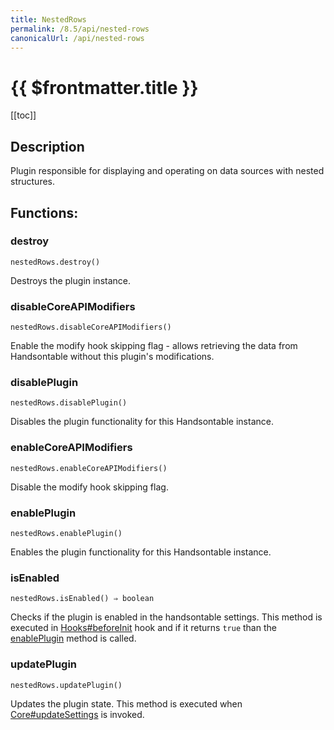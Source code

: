 ```yaml
---
title: NestedRows
permalink: /8.5/api/nested-rows
canonicalUrl: /api/nested-rows
---
```


# {{ $frontmatter.title }}

[[toc]]

## Description


Plugin responsible for displaying and operating on data sources with nested structures.


## Functions:

### destroy
`nestedRows.destroy()`

Destroys the plugin instance.



### disableCoreAPIModifiers
`nestedRows.disableCoreAPIModifiers()`

Enable the modify hook skipping flag - allows retrieving the data from Handsontable without this plugin's
modifications.



### disablePlugin
`nestedRows.disablePlugin()`

Disables the plugin functionality for this Handsontable instance.



### enableCoreAPIModifiers
`nestedRows.enableCoreAPIModifiers()`

Disable the modify hook skipping flag.



### enablePlugin
`nestedRows.enablePlugin()`

Enables the plugin functionality for this Handsontable instance.



### isEnabled
`nestedRows.isEnabled() ⇒ boolean`

Checks if the plugin is enabled in the handsontable settings. This method is executed in [Hooks#beforeInit](./Hooks/#beforeInit)
hook and if it returns `true` than the [enablePlugin](#NestedRows+enablePlugin) method is called.



### updatePlugin
`nestedRows.updatePlugin()`

Updates the plugin state. This method is executed when [Core#updateSettings](./Core/#updateSettings) is invoked.


